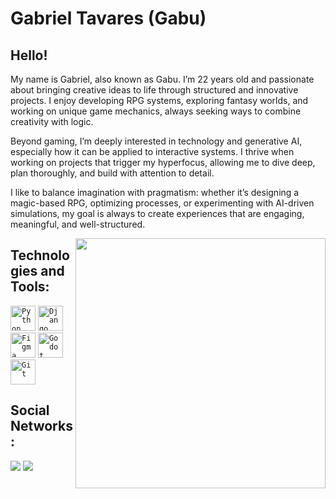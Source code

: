 <h1 align="left">Gabriel Tavares (Gabu)</h1>



## Hello!
My name is Gabriel, also known as Gabu. I’m 22 years old and passionate about bringing creative ideas to life through structured and innovative projects. I enjoy developing RPG systems, exploring fantasy worlds, and working on unique game mechanics, always seeking ways to combine creativity with logic.

Beyond gaming, I’m deeply interested in technology and generative AI, especially how it can be applied to interactive systems. I thrive when working on projects that trigger my hyperfocus, allowing me to dive deep, plan thoroughly, and build with attention to detail.

I like to balance imagination with pragmatism: whether it’s designing a magic-based RPG, optimizing processes, or experimenting with AI-driven simulations, my goal is always to create experiences that are engaging, meaningful, and well-structured. 


</div>

<img align="right" width="400px" src="https://i.imgur.com/zMj5Lao.gif" />

## Technologies and Tools:
 
 <code><img width="40px" src="https://icon.icepanel.io/Technology/svg/Python.svg" title = "Python"/></code>
 <code><img width="40px" src="https://icon.icepanel.io/Technology/png-shadow-512/Django.png" title="Django"/></code>
 <code><img width="40px" src="https://icon.icepanel.io/Technology/svg/Figma.svg" title = "Figma"/></code>
 <code><img width="40px" src="https://icon.icepanel.io/Technology/svg/Godot-Engine.svg" title = "Godot"/></code>
 <code><img width="40px" src="https://cdn.jsdelivr.net/gh/devicons/devicon/icons/git/git-original.svg" title = "Git"/></code>

## Social Networks:

  <a href="https://www.instagram.com/gabrielt_fidara.png" target="_blank"><img src="https://img.shields.io/badge/-Instagram-%23E4405F?style=for-the-badge&logo=instagram&logoColor=white" target="_blank"></a>
  <a href="https://www.linkedin.com/in/gabriel-tavares-dos-santos-672138226" target="_blank"><img src="https://img.shields.io/badge/-LinkedIn-%230077B5?style=for-the-badge&logo=linkedin&logoColor=white" target="_blank"></a>   

</div>
 
